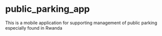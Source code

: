 # public_parking_app
This is a mobile application for supporting management of public parking especially found in Rwanda
